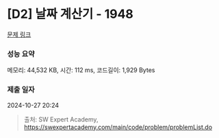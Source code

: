 # [D2] 날짜 계산기 - 1948 

[문제 링크](https://swexpertacademy.com/main/code/problem/problemDetail.do?contestProbId=AV5PnnU6AOsDFAUq) 

### 성능 요약

메모리: 44,532 KB, 시간: 112 ms, 코드길이: 1,929 Bytes

### 제출 일자

2024-10-27 20:24



> 출처: SW Expert Academy, https://swexpertacademy.com/main/code/problem/problemList.do